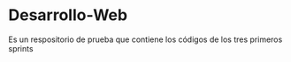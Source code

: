 # Desarrollo-Web
Es un respositorio de prueba que contiene los códigos de los tres primeros sprints
